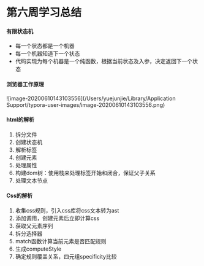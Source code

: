 # 第六周学习总结

#### 有限状态机

- 每一个状态都是一个机器
- 每一个机器知道下一个状态
- 代码实现为每个机器是一个纯函数，根据当前状态及入参，决定返回下一个状态

#### 浏览器工作原理

![image-20200610143103556](/Users/yuejunjie/Library/Application Support/typora-user-images/image-20200610143103556.png)

#### html的解析

1. 拆分文件
2. 创建状态机
3. 解析标签
4. 创建元素
5. 处理属性
6. 构建dom树：使用栈来处理标签开始和闭合，保证父子关系
7. 处理文本节点

#### Css的解析

1. 收集css规则，引入css库将css文本转为ast
2. 添加调用，创建元素后立即计算css
3. 获取父元素序列
4. 拆分选择器
5. match函数计算当前元素是否匹配规则
6. 生成computeStyle
7. 确定规则覆盖关系，四元组specificity比较